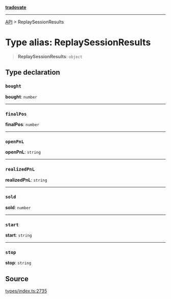 [**tradovate**](../README.md)

***

[API](../API.md) > ReplaySessionResults

# Type alias: ReplaySessionResults

> **ReplaySessionResults**: `object`

## Type declaration

### `bought`

**bought**: `number`

***

### `finalPos`

**finalPos**: `number`

***

### `openPnL`

**openPnL**: `string`

***

### `realizedPnL`

**realizedPnL**: `string`

***

### `sold`

**sold**: `number`

***

### `start`

**start**: `string`

***

### `stop`

**stop**: `string`

## Source

[types/index.ts:2735](https://github.com/cgilly2fast/tradovate-typescript/blob/b1caea5/src/types/index.ts#L2735)

